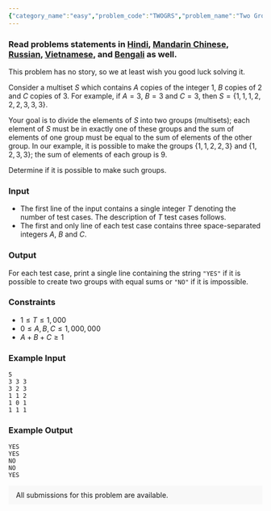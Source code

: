 ```yaml
---
{"category_name":"easy","problem_code":"TWOGRS","problem_name":"Two Groups","problemComponents":{"constraints":"","constraintsState":false,"subtasks":"","subtasksState":false,"inputFormat":"","inputFormatState":false,"outputFormat":"","outputFormatState":false,"sampleTestCases":{"0":{"id":1,"input":"5\r\n3 3 3\r\n3 2 3\r\n1 1 2\r\n1 0 1\r\n1 1 1","output":"YES\r\nYES\r\nNO\r\nNO\r\nYES","explanation":"","isDeleted":false}}},"video_editorial_url":"","languages_supported":{"0":"CPP14","1":"C","2":"JAVA","3":"PYTH 3.6","4":"PYTH","5":"PYP3","6":"CS2","7":"ADA","8":"PYPY","9":"TEXT","10":"PAS fpc","11":"NODEJS","12":"RUBY","13":"PHP","14":"GO","15":"HASK","16":"TCL","17":"PERL","18":"SCALA","19":"LUA","20":"kotlin","21":"BASH","22":"JS","23":"LISP sbcl","24":"rust","25":"PAS gpc","26":"BF","27":"CLOJ","28":"R","29":"D","30":"CAML","31":"FORT","32":"ASM","33":"swift","34":"FS","35":"WSPC","36":"LISP clisp","37":"SQL","38":"SCM guile","39":"PERL6","40":"ERL","41":"CLPS","42":"ICK","43":"NICE","44":"PRLG","45":"ICON","46":"COB","47":"SCM chicken","48":"PIKE","49":"SCM qobi","50":"ST","51":"NEM"},"max_timelimit":1,"source_sizelimit":50000,"problem_author":"mhammad1","problem_tester":null,"date_added":"21-09-2019","tags":{"0":"cook110","1":"maths","2":"mhammad1","3":"simple","4":"taran_1407"},"problem_difficulty_level":"Simple","best_tag":"","editorial_url":"https://discuss.codechef.com/problems/TWOGRS","time":{"view_start_date":1104528600,"submit_start_date":1104528600,"visible_start_date":1104528600,"end_date":1735669800},"is_direct_submittable":false,"problemDiscussURL":"https://discuss.codechef.com/search?q=TWOGRS","is_proctored":false,"visitedContests":{},"layout":"problem"}
---
```

### Read problems statements in [Hindi](https://www.codechef.com/download/translated/COOK110/hindi/TWOGRS.pdf), [Mandarin Chinese](https://www.codechef.com/download/translated/COOK110/mandarin/TWOGRS.pdf), [Russian](https://www.codechef.com/download/translated/COOK110/russian/TWOGRS.pdf), [Vietnamese](https://www.codechef.com/download/translated/COOK110/vietnamese/TWOGRS.pdf), and [Bengali](https://www.codechef.com/download/translated/COOK110/bengali/TWOGRS.pdf) as well.

This problem has no story, so we at least wish you good luck solving it.

Consider a multiset $S$ which contains $A$ copies of the integer $1$, $B$ copies of $2$ and $C$ copies of $3$. For example, if $A = 3$, $B = 3$ and $C = 3$, then $S = \{1, 1, 1, 2, 2, 2, 3, 3, 3\}$.

Your goal is to divide the elements of $S$ into two groups (multisets); each element of $S$ must be in exactly one of these groups and the sum of elements of one group must be equal to the sum of elements of the other group. In our example, it is possible to make the groups $\{1, 1, 2, 2, 3\}$ and $\{1, 2, 3, 3\}$; the sum of elements of each group is $9$.

Determine if it is possible to make such groups.

### Input
- The first line of the input contains a single integer $T$ denoting the number of test cases. The description of $T$ test cases follows.
- The first and only line of each test case contains three space-separated integers $A$, $B$ and $C$. 

### Output
For each test case, print a single line containing the string `"YES"` if it is possible to create two groups with equal sums or `"NO"` if it is impossible.

### Constraints
- $1 \le T \le 1,000$
- $0 \le A, B, C \le 1,000,000$
- $A + B + C \ge 1$

### Example Input
```
5
3 3 3
3 2 3
1 1 2
1 0 1
1 1 1
```

### Example Output
```
YES
YES
NO
NO
YES
```

<aside style='background: #f8f8f8;padding: 10px 15px;'><div>All submissions for this problem are available.</div></aside>